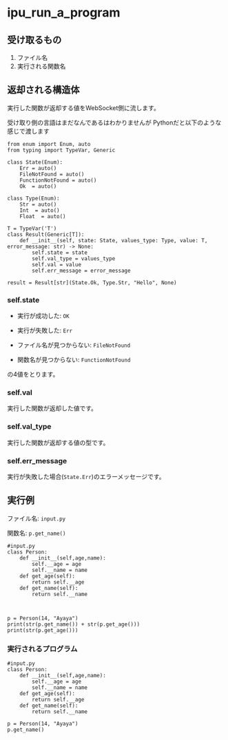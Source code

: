 # ipu_run_a_program

## 受け取るもの

1. ファイル名
2. 実行される関数名

## 返却される構造体
実行した関数が返却する値をWebSocket側に流します。

受け取り側の言語はまだなんであるはわかりませんが
Pythonだと以下のような感じで渡します

```Python3
from enum import Enum, auto
from typing import TypeVar, Generic

class State(Enum):
    Err = auto()
    FileNotFound = auto()
    FunctionNotFound = auto()
    Ok  = auto()

class Type(Enum):
    Str = auto()
    Int  = auto()
    Float  = auto()

T = TypeVar('T')
class Result(Generic[T]):
    def __init__(self, state: State, values_type: Type, value: T, error_message: str) -> None:
        self.state = state        
        self.val_type = values_type
        self.val = value
        self.err_message = error_message

result = Result[str](State.Ok, Type.Str, "Hello", None)
```

### self.state

* 実行が成功した: ``OK``
  
* 実行が失敗した: ``Err``
  
* ファイル名が見つからない: ``FileNotFound``
  
* 関数名が見つからない: ``FunctionNotFound``
  
の4値をとります。
  
### self.val

実行した関数が返却した値です。
    
### self.val_type
 
実行した関数が返却する値の型です。
    
### self.err_message

実行が失敗した場合(``State.Err``)のエラーメッセージです。

## 実行例

ファイル名: ``input.py``

関数名: ``p.get_name()``

```Python3
#input.py
class Person:
    def __init__(self,age,name):
        self.__age = age
        self.__name = name
    def get_age(self):
        return self.__age
    def get_name(self):
        return self.__name

    

p = Person(14, "Ayaya")
print(str(p.get_name()) + str(p.get_age()))
print(str(p.get_age()))
```

### 実行されるプログラム

```Python3
#input.py
class Person:
    def __init__(self,age,name):
        self.__age = age
        self.__name = name
    def get_age(self):
        return self.__age
    def get_name(self):
        return self.__name
   
p = Person(14, "Ayaya")
p.get_name()
```


